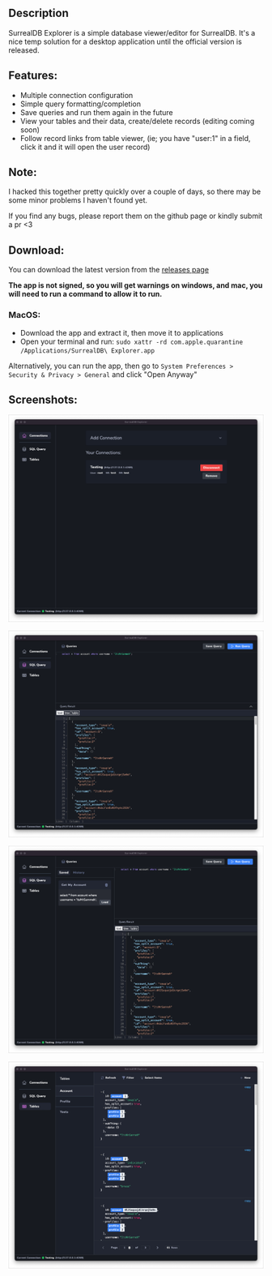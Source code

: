 
## Description

SurrealDB Explorer is a simple database viewer/editor for SurrealDB. It's a nice temp solution for a desktop application until the official version is released.

## Features:

- Multiple connection configuration
- Simple query formatting/completion
- Save queries and run them again in the future
- View your tables and their data, create/delete records (editing coming soon)
- Follow record links from table viewer, (ie; you have "user:1" in a field, click it and it will open the user record)


## Note:

I hacked this together pretty quickly over a couple of days, so there may be some minor problems I haven't found yet. 

If you find any bugs, please report them on the github page or kindly submit a pr <3

## Download:

You can download the latest version from the [releases page](https://github.com/iDevelopThings/SurrealDB-Explorer/tags)

**The app is not signed, so you will get warnings on windows, and mac, you will need to run a command to allow it to run.**

### MacOS: 
- Download the app and extract it, then move it to applications
- Open your terminal and run: `sudo xattr -rd com.apple.quarantine /Applications/SurrealDB\ Explorer.app`

Alternatively, you can run the app, then go to `System Preferences > Security & Privacy > General` and click "Open Anyway"

## Screenshots:

![1.png](repository/1.png)

![2.png](repository/2.png)

![3.png](repository/3.png)

![4.png](repository/4.png)
